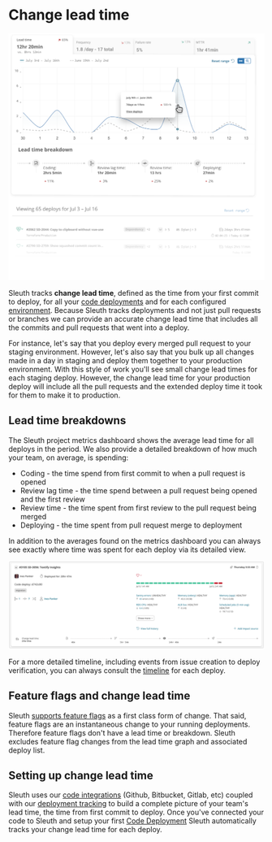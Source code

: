 # Change lead time

![](../.gitbook/assets/60f24adbbf9eee0ba3d16960_metrics-graphic-1-.svg)

Sleuth tracks **change lead time**, defined as the time from your first commit to deploy, for all your [code deployments](https://app.gitbook.com/@sleuth/s/sleuth/~/drafts/-MeWnutYNH4HzDA3uu11/modeling-your-deployments/code-deployments) and for each configured [environment](https://app.gitbook.com/@sleuth/s/sleuth/~/drafts/-MeWnutYNH4HzDA3uu11/modeling-your-deployments/environment-support). Because Sleuth tracks deployments and not just pull requests or branches we can provide an accurate change lead time that includes all the commits and pull requests that went into a deploy.‌

For instance, let's say that you deploy every merged pull request to your staging environment. However, let's also say that you bulk up all changes made in a day in staging and deploy them together to your production environment. With this style of work you'll see small change lead times for each staging deploy. However, the change lead time for your production deploy will include all the pull requests and the extended deploy time it took for them to make it to production.

## Lead time breakdowns

The Sleuth project metrics dashboard shows the average lead time for all deploys in the period. We also provide a detailed breakdown of how much your team, on average, is spending: 

* Coding - the time spend from first commit to when a pull request is opened
* Review lag time - the time spend between a pull request being opened and the first review
* Review time - the time spent from first review to the pull request being merged
* Deploying - the time spent from pull request merge to deployment

In addition to the averages found on the metrics dashboard you can always see exactly where time was spent for each deploy via its detailed view.

![](../.gitbook/assets/sleuth-sleuth-d742c80-2021-07-13-15-28-10.png)

For a more detailed timeline, including events from issue creation to deploy verification, you can always consult the [timeline](https://help.sleuth.io/modeling-your-deployments/deploy-cards#deploy-card-timeline-icons) for each deploy.

## Feature flags and change lead time

Sleuth [supports feature flags](../modeling-your-deployments/feature-flags.md) as a first class form of change. That said, feature flags are an instantaneous change to your running deployments. Therefore feature flags don't have a lead time or breakdown. Sleuth excludes feature flag changes from the lead time graph and associated deploy list. 

## Setting up change lead time

Sleuth uses our [code integrations](https://help.sleuth.io/integrations-1/code-deployment) \(Github, Bitbucket, Gitlab, etc\) coupled with our [deployment tracking](../modeling-your-deployments/) to build a complete picture of your team's lead time, the time from first commit to deploy. Once you've connected your code to Sleuth and setup your first [Code Deployment](../modeling-your-deployments/code-deployments/) Sleuth automatically tracks your change lead time for each deploy.

